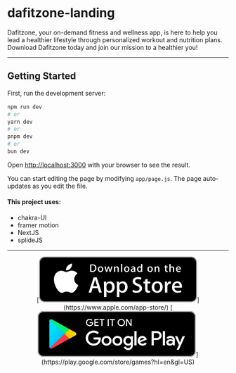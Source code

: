 # dafitzone-landing

Dafitzone, your on-demand fitness and wellness app, is here to help you lead a healthier lifestyle through personalized workout and nutrition plans. Download Dafitzone today and join our mission to a healthier you!

---

## Getting Started

First, run the development server:

```bash
npm run dev
# or
yarn dev
# or
pnpm dev
# or
bun dev
```

Open [http://localhost:3000](http://localhost:3000) with your browser to see the result.

You can start editing the page by modifying `app/page.js`. The page auto-updates as you edit the file.

#### This project uses:

- chakra-UI
- framer motion
- NextJS
- splideJS

---

<p align="center">
[<img src="./public/appstore.svg">](https://www.apple.com/app-store/)
[<img src="./public/googleplay.svg">](https://play.google.com/store/games?hl=en&gl=US)
<p>
